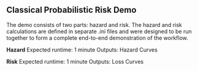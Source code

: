 Classical Probabilistic Risk Demo
---------------------------------

The demo consists of two parts: hazard and risk. The hazard and risk
calculations are defined in separate .ini files and were designed to be
run together to form a complete end-to-end demonstration of the workflow.

**Hazard**
Expected runtime: 1 minute
Outputs: Hazard Curves

**Risk**
Expected runtime: 1 minute
Outputs: Loss Curves
